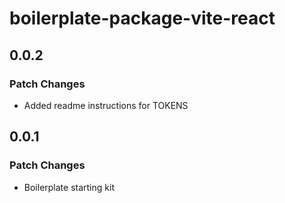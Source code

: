 # boilerplate-package-vite-react

## 0.0.2

### Patch Changes

- Added readme instructions for TOKENS

## 0.0.1

### Patch Changes

- Boilerplate starting kit
